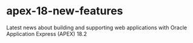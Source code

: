 # apex-18-new-features
Latest news about building and supporting web applications with Oracle Application Express (APEX) 18.2
